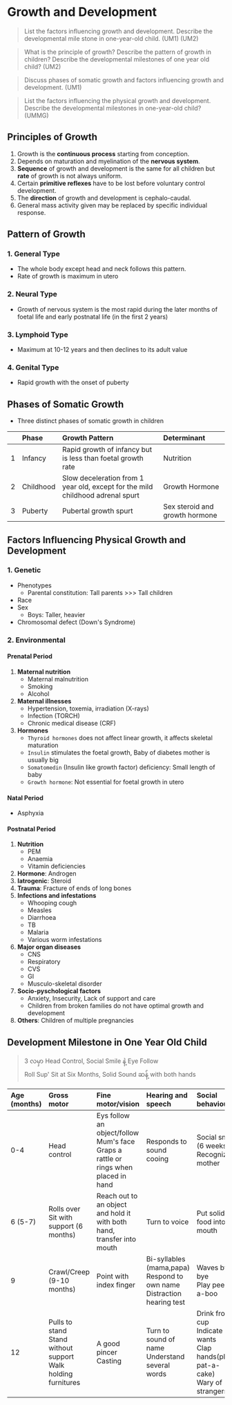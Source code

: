 # Growth and Development

> List the factors influencing growth and development. Describe the developmental mile stone in one-year-old child. (UM1) (UM2)

> What is the principle of growth? Describe the pattern of growth in children? Describe the developmental milestones of one year old child? (UM2)

> Discuss phases of somatic growth and factors influencing growth and development. (UM1)

> List the factors influencing the physical growth and development. Describe the developmental milestones in one-year-old child? (UMMG)

## Principles of Growth

1. Growth is the **continuous process** starting from conception.
1. Depends on maturation and myelination of the **nervous system**.
1. **Sequence** of growth and development is the same for all children but **rate** of growth is not always uniform.
1. Certain **primitive reflexes** have to be lost before voluntary control development.
1. The **direction** of growth and development is cephalo-caudal.
1. General mass activity given may be replaced by specific individual response.

## Pattern of Growth

### 1. General Type

- The whole body except head and neck follows this pattern.
- Rate of growth is maximum in utero

### 2. Neural Type

- Growth of nervous system is the most rapid during the later months of foetal life and early postnatal life (in the first 2 years)

### 3. Lymphoid Type

- Maximum at 10-12 years and then declines to its adult value

### 4. Genital Type

- Rapid growth with the onset of puberty

## Phases of Somatic Growth

- Three distinct phases of somatic growth in children

|     | Phase     | Growth Pattern                                                                 | Determinant                    |
| :-- | :-------- | :----------------------------------------------------------------------------- | :----------------------------- |
| 1   | Infancy   | Rapid growth of infancy but is less than foetal growth rate                    | Nutrition                      |
| 2   | Childhood | Slow deceleration from 1 year old, except for the mild childhood adrenal spurt | Growth Hormone                 |
| 3   | Puberty   | Pubertal growth spurt                                                          | Sex steroid and growth hormone |

## Factors Influencing Physical Growth and Development

### 1. Genetic

- Phenotypes
  - Parental constitution: Tall parents >>> Tall children
- Race
- Sex
  - Boys: Taller, heavier
- Chromosomal defect (Down's Syndrome)

### 2. Environmental

#### Prenatal Period

1. **Maternal nutrition**
   - Maternal malnutrition
   - Smoking
   - Alcohol
1. **Maternal illnesses**
   - Hypertension, toxemia, irradiation (X-rays)
   - Infection (TORCH)
   - Chronic medical disease (CRF)
1. **Hormones**
   - `Thyroid hormones` does not affect linear growth, it affects skeletal maturation
   - `Insulin` stimulates the foetal growth, Baby of diabetes mother is usually big
   - `Somatomedin` (Insulin like growth factor) deficiency: Small length of baby
   - `Growth hormone`: Not essential for foetal growth in utero

#### Natal Period

- Asphyxia

#### Postnatal Period

1. **Nutrition**
   - PEM
   - Anaemia
   - Vitamin deficiencies
1. **Hormone**: Androgen
1. **Iatrogenic**: Steroid
1. **Trauma**: Fracture of ends of long bones
1. **Infections and infestations**
   - Whooping cough
   - Measles
   - Diarrhoea
   - TB
   - Malaria
   - Various worm infestations
1. **Major organ diseases**
   - CNS
   - Respiratory
   - CVS
   - GI
   - Musculo-skeletal disorder
1. **Socio-pyschological factors**
   - Anxiety, Insecurity, Lack of support and care
   - Children from broken families do not have optimal growth and development
1. **Others**: Children of multiple pregnancies

## Development Milestone in One Year Old Child

> 3 လမှာ Head Control, Social Smile နဲ့ Eye Follow<br>Roll Sup' Sit at Six Months, Solid Sound ဆန့် with both hands

| Age (months) | Gross motor                                                        | Fine motor/vision                                                                      | Hearing and speech                                                          | Social behaviour                                                                     |
| :----------- | :----------------------------------------------------------------- | :------------------------------------------------------------------------------------- | :-------------------------------------------------------------------------- | :----------------------------------------------------------------------------------- |
| 0-4          | Head control                                                       | Eys follow an object/follow Mum's face <br>Graps a rattle or rings when placed in hand | Responds to sound cooing                                                    | Social smile (6 weeks)<br>Recognizing mother                                         |
| 6 (5-7)      | Rolls over<br>Sit with support (6 months)                          | Reach out to an object and hold it with both hand, transfer into mouth                 | Turn to voice                                                               | Put solid food into mouth                                                            |
| 9            | Crawl/Creep (9-10 months)                                          | Point with index finger                                                                | Bi-syllables (mama,papa)<br>Respond to own name<br>Distraction hearing test | Waves bye bye<br>Play peek-a-boo                                                     |
| 12           | Pulls to stand<br>Stand without support<br>Walk holding furnitures | A good pincer<br>Casting                                                               | Turn to sound of name<br>Understand several words                           | Drink from cup<br>Indicate wants<br>Clap hands(play pat-a-cake)<br>Wary of strangers |
